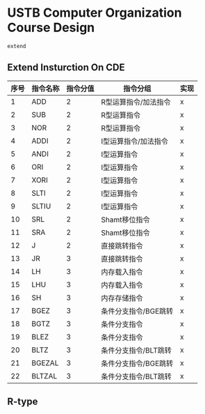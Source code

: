 # USTB Computer Organization Course Design

`extend`

## Extend Insturction On CDE

| 序号 | 指令名称 | 指令分值 | 指令分组             | 实现|
| :--- | :------- | :------- | -------------------- | --- |
| 1    | ADD      | 2        | R型运算指令/加法指令 | x|
| 2    | SUB      | 2        | R型运算指令          | x|
| 3    | NOR      | 2        | R型运算指令          | x|
| 4    | ADDI     | 2        | I型运算指令/加法指令 | x|
| 5    | ANDI     | 2        | I型运算指令          | x|
| 6    | ORI      | 2        | I型运算指令          | x|
| 7    | XORI     | 2        | I型运算指令          | x|
| 8    | SLTI     | 2        | I型运算指令          | x|
| 9    | SLTIU    | 2        | I型运算指令          | x|
| 10   | SRL      | 2        | Shamt移位指令        | x|
| 11   | SRA      | 2        | Shamt移位指令        | x|
| 12   | J        | 2        | 直接跳转指令         | x|
| 13   | JR       | 3        | 直接跳转指令         | x|
| 14   | LH       | 3        | 内存载入指令         | x|
| 15   | LHU      | 3        | 内存载入指令         | x|
| 16   | SH       | 3        | 内存存储指令         | x|
| 17   | BGEZ     | 3        | 条件分支指令/BGE跳转 | x|
| 18   | BGTZ     | 3        | 条件分支指令         | x|
| 19   | BLEZ     | 3        | 条件分支指令         | x|
| 20   | BLTZ     | 3        | 条件分支指令/BLT跳转 | x|
| 21   | BGEZAL   | 3        | 条件分支指令/BGE跳转 | x|
| 22   | BLTZAL   | 3        | 条件分支指令/BLT跳转 | x|


## R-type



